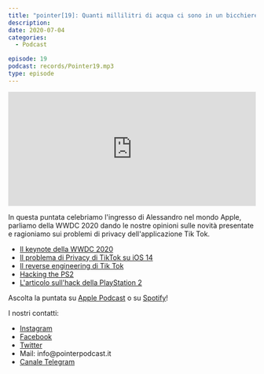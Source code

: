 ```yaml
---
title: "pointer[19]: Quanti millilitri di acqua ci sono in un bicchiere?"
description:
date: 2020-07-04
categories:
  - Podcast

episode: 19
podcast: records/Pointer19.mp3
type: episode
---
```


<!-- wp:html -->
<p><iframe src="https://open.spotify.com/embed-podcast/episode/6univrDDRqawKHnhvEl5BT" allowtransparency="true" allow="encrypted-media" width="100%" height="232" frameborder="0"></iframe></p>
<!-- /wp:html -->

<!-- wp:paragraph -->
<p></p>
<!-- /wp:paragraph -->

<!-- wp:paragraph -->
<p>In questa puntata celebriamo l'ingresso di Alessandro nel mondo Apple, parliamo della WWDC 2020 dando le nostre opinioni sulle novità presentate e ragioniamo sui problemi di privacy dell'applicazione Tik Tok.</p>
<!-- /wp:paragraph -->

<!-- wp:list -->
<ul><li><a href="https://www.youtube.com/watch?v=GEZhD3J89ZE">Il keynote della WWDC 2020</a></li><li><a href="https://twitter.com/jeremyburge/status/1275896482433040386">Il problema di Privacy di TikTok su iOS 14</a></li><li><a href="https://www.boredpanda.com/tik-tok-reverse-engineered-data-information-collecting/?utm_source=linkedin&amp;utm_medium=social&amp;utm_campaign=organic">Il reverse engineering di Tik Tok</a></li><li><a href="https://www.youtube.com/watch?v=2yrF4ofFVkQ&amp;feature=youtu.be">Hacking the PS2</a></li><li><a href="https://cturt.github.io/freedvdboot.html">L'articolo sull'hack della PlayStation 2</a></li></ul>
<!-- /wp:list -->

<!-- wp:paragraph -->
<p>Ascolta la puntata su <a href="https://podcasts.apple.com/it/podcast/pointerpodcast/id1465505870">Apple Podcast</a> o su <a href="https://open.spotify.com/show/3XmDzcZv4rCIx1VpWrbrkh">Spotify</a>!</p>
<!-- /wp:paragraph -->

<!-- wp:paragraph -->
<p>I nostri contatti:</p>
<!-- /wp:paragraph -->

<!-- wp:list -->
<ul><li><a href="https://www.instagram.com/pointerpodcast/">Instagram</a></li><li><a href="https://www.facebook.com/pointerPodcast/">Facebook</a></li><li><a href="https://twitter.com/PointerPodcast">Twitter</a></li><li>Mail: info@pointerpodcast.it</li><li><a href="https://t.me/PointerPodcast">Canale Telegram</a></li></ul>
<!-- /wp:list -->